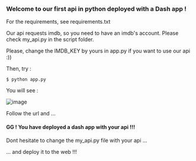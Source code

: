 ### Welcome to our first api in python deployed with a Dash app !

For the requirements, see requirements.txt

Our api requests imdb, so you need to have an imdb's account. Please check my_api.py in the script folder.

Please, change the IMDB_KEY by yours in app.py if you want to use our api :))

Then, try :
```
$ python app.py
```

You will see :

![image](https://user-images.githubusercontent.com/119404054/205507975-9faa8965-ec58-41e5-a186-ff17bb1ad20b.png)

Follow the url and ...

#### GG ! You have deployed a dash app with your api !!!


Dont hesitate to change the my_api.py file with your api ...

... and deploy it to the web !!!
